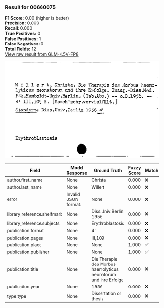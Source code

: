 ### Result for 00660075
**F1 Score:** 0.00 (higher is better)<br>**Precision:** 0.000<br>**Recall:** 0.000<br>**True Positives:** 0<br>**False Positives:** 1<br>**False Negatives:** 9<br>**Total Fields:** 12<br>[View raw result from GLM-4.5V-FP8](https://github.com/RISE-UNIBAS/humanities_data_benchmark/blob/main/results/2025-10-17/T0242/request_T0242_00660075.json)

<img src="https://github.com/RISE-UNIBAS/humanities_data_benchmark/blob/main/benchmarks/zettelkatalog/images/00660075.jpg?raw=true" alt="00660075" width="600px">

| Field | Model Response | Ground Truth | Fuzzy Score | Match |
|-------|----------------|--------------|-------------|-------|
| author.first_name | None | Christa | 0.000 | ❌ |
| author.last_name | None | Willert | 0.000 | ❌ |
| error | Invalid JSON format. | None | 0.000 | ❌ |
| library_reference.shelfmark | None | Diss.Univ.Berlin 1956 | 0.000 | ❌ |
| library_reference.subjects | None | Erythroblastosis | 0.000 | ❌ |
| publication.format | None | 4' | 0.000 | ❌ |
| publication.pages | None | III,109 | 0.000 | ❌ |
| publication.place | None | None | 1.000 | ✅ |
| publication.publisher | None | None | 1.000 | ✅ |
| publication.title | None | Die Therapie des Morbus haemolyticus neonatorum und ihre Erfolge | 0.000 | ❌ |
| publication.year | None | 1956 | 0.000 | ❌ |
| type.type | None | Dissertation or thesis | 0.000 | ❌ |
